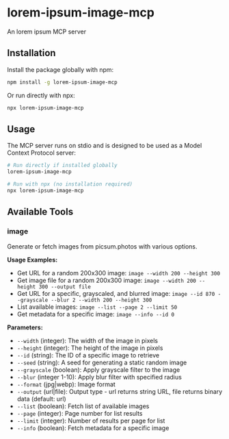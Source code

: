 # lorem-ipsum-image-mcp
An lorem ipsum MCP server

## Installation

Install the package globally with npm:

```bash
npm install -g lorem-ipsum-image-mcp
```

Or run directly with npx:

```bash
npx lorem-ipsum-image-mcp
```

## Usage

The MCP server runs on stdio and is designed to be used as a Model Context Protocol server:

```bash
# Run directly if installed globally
lorem-ipsum-image-mcp

# Run with npx (no installation required)
npx lorem-ipsum-image-mcp
```

## Available Tools

### image
Generate or fetch images from picsum.photos with various options.

**Usage Examples:**
- Get URL for a random 200x300 image: `image --width 200 --height 300`
- Get image file for a random 200x300 image: `image --width 200 --height 300 --output file`
- Get URL for a specific, grayscaled, and blurred image: `image --id 870 --grayscale --blur 2 --width 200 --height 300`
- List available images: `image --list --page 2 --limit 50`
- Get metadata for a specific image: `image --info --id 0`

**Parameters:**
- `--width` (integer): The width of the image in pixels
- `--height` (integer): The height of the image in pixels  
- `--id` (string): The ID of a specific image to retrieve
- `--seed` (string): A seed for generating a static random image
- `--grayscale` (boolean): Apply grayscale filter to the image
- `--blur` (integer 1-10): Apply blur filter with specified radius
- `--format` (jpg|webp): Image format
- `--output` (url|file): Output type - url returns string URL, file returns binary data (default: url)
- `--list` (boolean): Fetch list of available images
- `--page` (integer): Page number for list results
- `--limit` (integer): Number of results per page for list
- `--info` (boolean): Fetch metadata for a specific image
